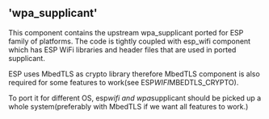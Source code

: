 ## 'wpa_supplicant' ##

This component contains the upstream wpa_supplicant ported for ESP family of platforms.
The code is tightly coupled with esp_wifi component which has ESP WiFi libraries and header files that are used in ported supplicant.

ESP uses MbedTLS as crypto library therefore MbedTLS component is also required for some features to work(see ESP*WIFI*MBEDTLS_CRYPTO).

To port it for different OS, esp*wifi and wpa*supplicant should be picked up a whole system(preferably with MbedTLS if we want all features to work.) 
